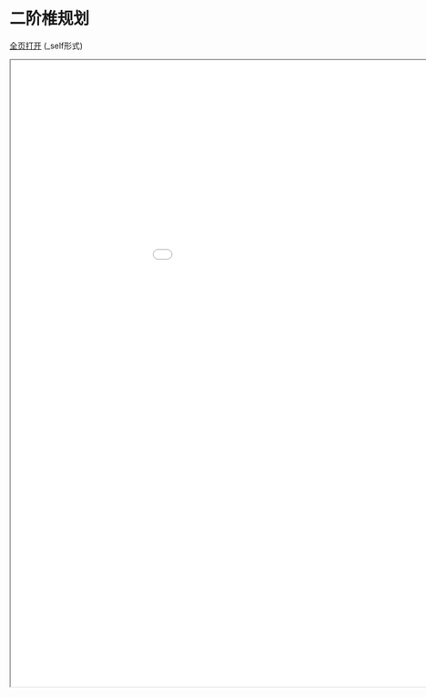 
# 二阶椎规划
[全页打开](/texpdf/part-opt-chap-socp.pdf) (_self形式)
<div class="pdf-class">
    <iframe  src=/texpdf/part-opt-chap-socp.pdf width="1100" height="1100">
    </iframe>
</div>
